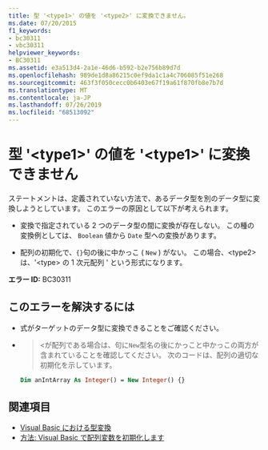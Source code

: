 ```yaml
---
title: 型 '<type1>' の値を '<type2>' に変換できません。
ms.date: 07/20/2015
f1_keywords:
- bc30311
- vbc30311
helpviewer_keywords:
- BC30311
ms.assetid: e3a513d4-2a1e-46d6-b592-b2e756b89d7d
ms.openlocfilehash: 989de1d8a86215c0ef9da1c1a4c706085f51e268
ms.sourcegitcommit: 463f3f050cecc0b6403e67f19a61f870fb8e7b7d
ms.translationtype: MT
ms.contentlocale: ja-JP
ms.lasthandoff: 07/26/2019
ms.locfileid: "68513092"
---
```

# <a name="value-of-type-type1-cannot-be-converted-to-type2"></a>型 '\<type1>' の値を '\<type1>' に変換できません

ステートメントは、定義されていない方法で、あるデータ型を別のデータ型に変換しようとしています。 このエラーの原因として以下が考えられます。

- 変換で指定されている 2 つのデータ型の間に変換が存在しない。 この種の変換例としては、 `Boolean` 値から `Date` 型への変換があります。

- 配列の初期化で、`{}`句の後に中かっこ ( `New` ) がない。 この場合、\<type2> は、'\<type> の 1 次元配列 ' という形式になります。

**エラー ID:** BC30311

## <a name="to-correct-this-error"></a>このエラーを解決するには

- 式がターゲットのデータ型に変換できることをご確認ください。

- > \<が配列である場合は、句に`New`型名の後にかっこと中かっこの両方が含まれていることを確認してください。 次のコードは、配列の適切な初期化を示しています。

  ```vb
  Dim anIntArray As Integer() = New Integer() {}
  ```

## <a name="see-also"></a>関連項目

- [Visual Basic における型変換](../../visual-basic/programming-guide/language-features/data-types/type-conversions.md)
- [方法: Visual Basic で配列変数を初期化します](../../visual-basic/programming-guide/language-features/arrays/how-to-initialize-an-array-variable.md)
